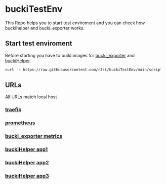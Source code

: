 # buckiTestEnv

This Repo helps you to start test enviroment and you can check how buckihelper and bucki_exporter works.

## Start test enviroment
Before starting you have to build images for [bucki_exporter](https://github.com/r3st/bucki_exporter) and [buckiHelper](https://github.com/r3st/buckiHelper).

```bash
curl -s https://raw.githubusercontent.com/r3st/buckiTestEnv/main/scripts/runBuckiTestEnv.bash | bash
```
## URLs
All URLs match local host

### [traefik](http://localhost:8081)
### [prometheus](http://localhost:8080/prometheus)
### [bucki_exporter metrics](http://localhost:8080/bucki-exporter/metrics)
### [buckiHelper app1](http://localhost:8080/app1)
### [buckiHelper app2](http://localhost:8080/app2)
### [buckiHelper app3](http://localhost:8080/app3)

